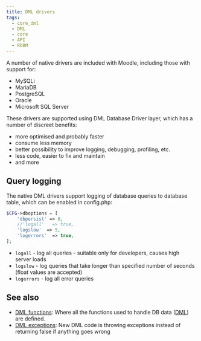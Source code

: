 ```yaml
---
title: DML drivers
tags:
  - core_dml
  - DML
  - core
  - API
  - RDBM
---
```


A number of native drivers are included with Moodle, including those with support for:

- MySQLi
- MariaDB
- PostgreSQL
- Oracle
- Microsoft SQL Server

These drivers are supported using DML Database Driver layer, which has a number of discreet benefits:

- more optimised and probably faster
- consume less memory
- better possibility to improve logging, debugging, profiling, etc.
- less code, easier to fix and maintain
- and more

## Query logging

The native DML drivers support logging of database queries to database table, which can be enabled in config.php:

```php title="config.php"
$CFG->dboptions = [
    'dbpersist' => 0,
    //'logall'   => true,
    'logslow'  => 5,
    'logerrors'  => true,
];
```

- `logall` - log all queries - suitable only for developers, causes high server loads
- `logslow` - log queries that take longer than specified number of seconds (float values are accepted)
- `logerrors` - log all error queries

## See also

- [DML functions](./index.md): Where all the functions used to handle DB data ([DML](https://en.wikipedia.org/wiki/Data_Manipulation_Language)) are defined.
- [DML exceptions](./exceptions.md): New DML code is throwing exceptions instead of returning false if anything goes wrong
